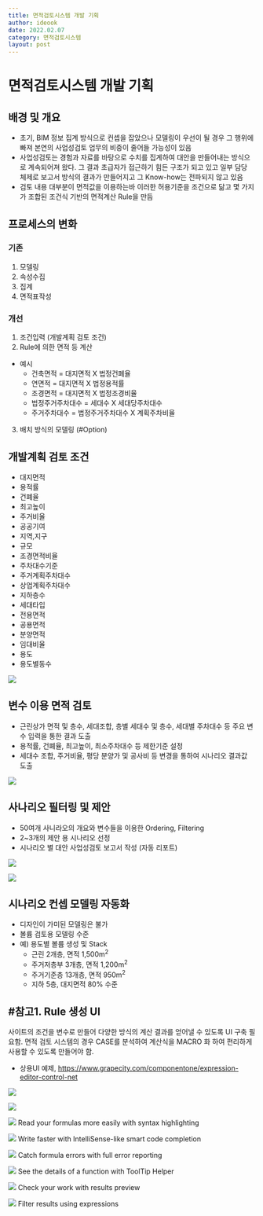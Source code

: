```yaml
---
title: 면적검토시스템 개발 기획
author: ideook
date: 2022.02.07
category: 면적검토시스템
layout: post
---
```


# 면적검토시스템 개발 기획
## 배경 및 개요
- 초기, BIM 정보 집계 방식으로 컨셉을 잡았으나 모델링이 우선이 될 경우 그 행위에 빠져 본연의 사업성검토 업무의 비중이 줄어들 가능성이 있음
- 사업성검토는 경험과 자료를 바탕으로 수치를 집계하여 대안을 만들어내는 방식으로 계속되어져 왔다. 그 결과 초급자가 접근하기 힘든 구조가 되고 있고 일부 담당 체제로 보고서 방식의 결과가 만들어지고 그 Know-how는 전파되지 않고 있음
- 검토 내용 대부분이 면적값을 이용하는바 이러한 허용기준을 조건으로 닮고 몇 가지가 조합된 조건식 기반의 면적계산 Rule을 만듬

## 프로세스의 변화
### 기존
1. 모델링
2. 속성수집
3. 집계
4. 면적표작성

### 개선
1. 조건입력 (개발계획 검토 조건)
2. Rule에 의한 면적 등 계산
* 예시
   - 건축면적 = 대지면적 X 법정건폐율
   - 연면적 = 대지면적 X 법정용적률
   - 조경면적 = 대지면적 X 법정조경비율
   - 법정주거주차대수 = 세대수 X 세대당주차대수
   - 주거주차대수 = 법정주거주차대수 X 계획주차비율
3. 배치 방식의 모델링 (#Option)

## 개발계획 검토 조건
- 대지면적
- 용적률
- 건폐율
- 최고높이
- 주거비율
- 공공기여
- 지역,지구
- 규모
- 조경면적비율
- 주차대수기준
- 주거계획주차대수
- 상업계획주차대수
- 지하층수
- 세대타입
- 전용면적
- 공용면적
- 분양면적
- 임대비율
- 용도
- 용도별동수

![](../../images/2022-02-08-13-32-31.png)

## 변수 이용 면적 검토
- 근린상가 면적 및 층수, 세대조합, 층별 세대수 및 층수, 세대별 주차대수 등 주요 변수 입력을 통한 결과 도출
- 용적률, 건폐율, 최고높이, 최소주차대수 등 제한기준 설정
- 세대수 조합, 주거비율, 평당 분양가 및 공사비 등 변경을 통하여 시나리오 결과값 도출

![](../../images/2022-02-09-16-10-17.png)

## 사나리오 필터링 및 제안
- 50여개 사니라오의 개요와 변수들을 이용한 Ordering, Filtering
- 2~3개의 제안 용 시나리오 선정
- 시나리오 별 대안 사업성검토 보고서 작성 (자동 리포트)  

![](../../images/2022-02-09-16-06-42.png) 

![](../../images/2022-02-09-16-10-46.png)

## 시나리오 컨셉 모델링 자동화
- 디자인이 가미된 모델링은 불가
- 볼륨 검토용 모델링 수준
- 예) 용도별 볼륨 생성 및 Stack
  - 근린 2개층, 면적 1,500m<sup>2</sup>
  - 주거저층부 3개층, 면적 1,200m<sup>2</sup>
  - 주거기준층 13개층, 면적 950m<sup>2</sup>
  - 지하 5층, 대지면적 80% 수준

## #참고1. Rule 생성 UI
사이트의 조건을 변수로 만들어 다양한 방식의 계산 결과를 얻어낼 수 있도록 UI 구축 필요함. 면적 검토 시스템의 경우 CASE를 분석하여 계산식을 MACRO 화 하여 편리하게 사용할 수 있도록 만들어야 함.

* 상용UI 예제, https://www.grapecity.com/componentone/expression-editor-control-net

![](../../images/2022-02-08-15-29-07.png)

![](../../images/2022-02-08-15-31-05.png)

![](../../images/2022-02-08-15-31-50.png) Read your formulas more easily with syntax highlighting

![](../../images/2022-02-08-15-32-04.png) Write faster with IntelliSense-like smart code completion  

![](../../images/2022-02-08-15-32-08.png) Catch formula errors with full error reporting

![](../../images/2022-02-08-15-32-18.png) See the details of a function with ToolTip Helper

![](../../images/2022-02-08-15-32-39.png) Check your work with results preview

![](../../images/2022-02-08-15-32-44.png) Filter results using expressions